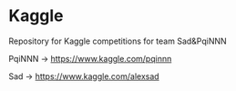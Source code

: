 # Kaggle
Repository for Kaggle competitions for team Sad&PqiNNN

PqiNNN -> https://www.kaggle.com/pqinnn

Sad -> https://www.kaggle.com/alexsad
